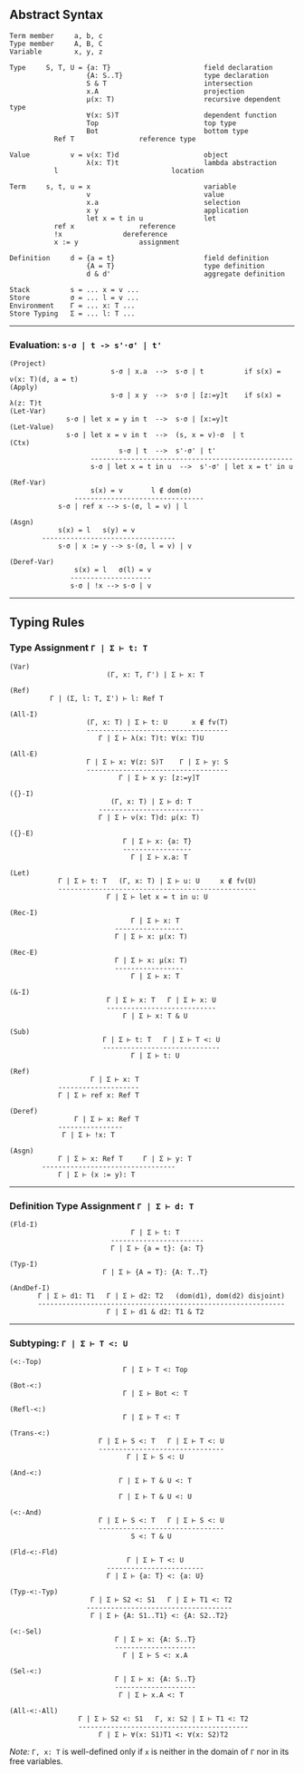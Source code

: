 ## Abstract Syntax

    Term member     a, b, c
    Type member     A, B, C
    Variable        x, y, z

    Type     S, T, U = {a: T}                       field declaration
                       {A: S..T}                    type declaration
                       S & T                        intersection
                       x.A                          projection
                       μ(x: T)                      recursive dependent type
                       ∀(x: S)T                     dependent function
                       Top                          top type
                       Bot                          bottom type
		       Ref T			    reference type

    Value          v = ν(x: T)d                     object
                       λ(x: T)t                	    lambda abstraction
		       l    	                    location

    Term     s, t, u = x                            variable
                       v                            value
                       x.a                          selection
                       x y                          application
                       let x = t in u               let
		       ref x			    reference
		       !x			    dereference
		       x := y			    assignment		

    Definition     d = {a = t}                      field definition
                       {A = T}                      type definition
                       d & d'                       aggregate definition

    Stack          s = ... x = v ...
    Store          σ = ... l = v ...
    Environment    Γ = ... x: T ...
    Store Typing   Σ = ... l: T ...

***

### Evaluation: `s·σ | t -> s'·σ' | t'`

    (Project)
                             s·σ | x.a  -->  s·σ | t          if s(x) = ν(x: T)(d, a = t)
    (Apply)
                             s·σ | x y  -->  s·σ | [z:=y]t    if s(x) = λ(z: T)t
    (Let-Var)
                  s·σ | let x = y in t  -->  s·σ | [x:=y]t
    (Let-Value)
                  s·σ | let x = v in t  -->  (s, x = v)·σ  | t
    (Ctx)
                               s·σ | t  -->  s'·σ' | t'
                        --------------------------------------------------
                        s·σ | let x = t in u  -->  s'·σ' | let x = t' in u		

    (Ref-Var)
    			        s(x) = v       l ∉ dom(σ)
		            --------------------------------
			    s·σ | ref x --> s·(σ, l = v) | l		

    (Asgn)
				s(x) = l   s(y) = v
			---------------------------------
       			s·σ | x := y --> s·(σ, l = v) | v

    (Deref-Var)
    			  	s(x) = l   σ(l) = v
			       --------------------
			       s·σ | !x --> s·σ | v


***

## Typing Rules

### Type Assignment `Γ | Σ ⊢ t: T`

    (Var)
                            (Γ, x: T, Γ') | Σ ⊢ x: T

    (Ref)
			  Γ | (Σ, l: T, Σ') ⊢ l: Ref T
    
    (All-I)
                       (Γ, x: T) | Σ ⊢ t: U      x ∉ fv(T)
                       -----------------------------------
                          Γ | Σ ⊢ λ(x: T)t: ∀(x: T)U
    
    (All-E)
                       Γ | Σ ⊢ x: ∀(z: S)T    Γ | Σ ⊢ y: S
                       -----------------------------------
                               Γ | Σ ⊢ x y: [z:=y]T
    
    ({}-I)
                             (Γ, x: T) | Σ ⊢ d: T
                          --------------------------
                          Γ | Σ ⊢ ν(x: T)d: μ(x: T)
    
    ({}-E)
                                Γ | Σ ⊢ x: {a: T}
                                -----------------
                                  Γ | Σ ⊢ x.a: T
    
    (Let)
                Γ | Σ ⊢ t: T   (Γ, x: T) | Σ ⊢ u: U     x ∉ fv(U)
                -------------------------------------------------
                            Γ | Σ ⊢ let x = t in u: U
    
    (Rec-I)
                                  Γ | Σ ⊢ x: T
                              -----------------
                              Γ | Σ ⊢ x: μ(x: T)
    
    (Rec-E)
                              Γ | Σ ⊢ x: μ(x: T)
                              -----------------
                                  Γ | Σ ⊢ x: T
    
    (&-I)
                            Γ | Σ ⊢ x: T   Γ | Σ ⊢ x: U
                            ---------------------------
                                Γ | Σ ⊢ x: T & U
    
    (Sub)
                           Γ | Σ ⊢ t: T   Γ | Σ ⊢ T <: U
                           -----------------------------
                                  Γ | Σ ⊢ t: U

    (Ref)		   
    				    Γ | Σ ⊢ x: T
				--------------------
				Γ | Σ ⊢ ref x: Ref T

    (Deref)
    				Γ | Σ ⊢ x: Ref T
				----------------
				 Γ | Σ ⊢ !x: T

    (Asgn)
    			Γ | Σ ⊢ x: Ref T     Γ | Σ ⊢ y: T
			---------------------------------
				Γ | Σ ⊢ (x := y): T
    

***

### Definition Type Assignment `Γ | Σ ⊢ d: T`

    (Fld-I)
                                  Γ | Σ ⊢ t: T
                             -----------------------
                             Γ | Σ ⊢ {a = t}: {a: T}
    
    (Typ-I)
                           Γ | Σ ⊢ {A = T}: {A: T..T}
    
    (AndDef-I)
           Γ | Σ ⊢ d1: T1   Γ | Σ ⊢ d2: T2   (dom(d1), dom(d2) disjoint)
           -------------------------------------------------------------
                            Γ | Σ ⊢ d1 & d2: T1 & T2


***

### Subtyping: `Γ | Σ ⊢ T <: U`

    (<:-Top)
                                Γ | Σ ⊢ T <: Top
    
    (Bot-<:)
                                Γ | Σ ⊢ Bot <: T
    
    (Refl-<:)
                                Γ | Σ ⊢ T <: T
    
    (Trans-<:)
                          Γ | Σ ⊢ S <: T   Γ | Σ ⊢ T <: U
                          -------------------------------
                                 Γ | Σ ⊢ S <: U
    
    (And-<:)
                               Γ | Σ ⊢ T & U <: T

                               Γ | Σ ⊢ T & U <: U
    
    (<:-And)
                          Γ | Σ ⊢ S <: T   Γ | Σ ⊢ S <: U
                          -------------------------------
                                  S <: T & U
    
    (Fld-<:-Fld)
                                 Γ | Σ ⊢ T <: U
                            ------------------------
                            Γ | Σ ⊢ {a: T} <: {a: U}
    
    (Typ-<:-Typ)
                        Γ | Σ ⊢ S2 <: S1   Γ | Σ ⊢ T1 <: T2
                       ------------------------------------
                        Γ | Σ ⊢ {A: S1..T1} <: {A: S2..T2}
    
    (<:-Sel)
                              Γ | Σ ⊢ x: {A: S..T}
                              --------------------
                                Γ | Σ ⊢ S <: x.A
    
    (Sel-<:)
                              Γ | Σ ⊢ x: {A: S..T}
                              --------------------
                               Γ | Σ ⊢ x.A <: T
    
    (All-<:-All)
                     Γ | Σ ⊢ S2 <: S1   Γ, x: S2 | Σ ⊢ T1 <: T2
                     ------------------------------------------
                          Γ | Σ ⊢ ∀(x: S1)T1 <: ∀(x: S2)T2


*Note:* `Γ, x: T` is well-defined only if `x` is neither in the domain of `Γ` nor in
its free variables.


